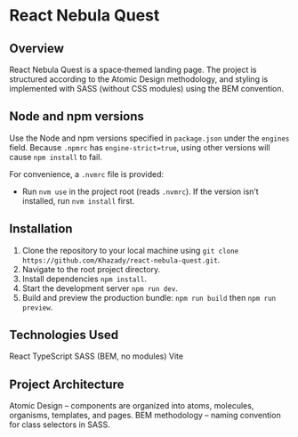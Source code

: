 # React Nebula Quest

## Overview

React Nebula Quest is a space‑themed landing page.
The project is structured according to the Atomic Design methodology,
and styling is implemented with SASS (without CSS modules) using the BEM convention.

## Node and npm versions

Use the Node and npm versions specified in `package.json` under the `engines` field.
Because `.npmrc` has `engine-strict=true`, using other versions will cause `npm install` to fail.

For convenience, a `.nvmrc` file is provided:

- Run `nvm use` in the project root (reads `.nvmrc`). If the version isn’t installed, run `nvm install` first.

## Installation

1. Clone the repository to your local machine using `git clone https://github.com/Khazady/react-nebula-quest.git`.
2. Navigate to the root project directory.
3. Install dependencies `npm install`.
4. Start the development server `npm run dev`.
5. Build and preview the production bundle: `npm run build` then `npm run preview`.

## Technologies Used

React TypeScript SASS (BEM, no modules) Vite

## Project Architecture

Atomic Design – components are organized into atoms, molecules, organisms, templates, and pages.
BEM methodology – naming convention for class selectors in SASS.
